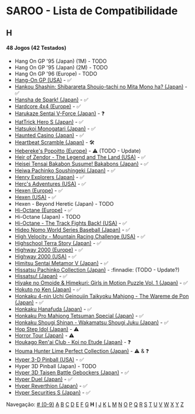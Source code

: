 # SAROO - Lista de Compatibilidade

## H

#### 48 Jogos (42 Testados)

- Hang On GP '95 (Japan) (1M) - TODO
- Hang On GP '95 (Japan) (2M) - TODO
- Hang On GP '96 (Europe) - TODO
- [Hang-On GP (USA)](../../../Regions/Retails/USA/MK-81202/01/README.md) - :white_check_mark:
- [Hankou Shashin: Shibarareta Shoujo-tachi no Mita Mono ha? (Japan)](../../../Regions/Retails/Japan/T-15008G/01/README.md) - :white_check_mark:
- [Hansha de Spark! (Japan)](../../../Regions/Retails/Japan/T-20902G/01/README.md) - :white_check_mark:
- [Hardcore 4x4 (Europe)](../../../Regions/Retails/Europe/T-12303H/01/README.md) - :white_check_mark:
- [Harukaze Sentai V-Force (Japan)](../../../Regions/Retails/Japan/T-19904G/01/README.md) - :question:
- [HatTrick Hero S (Japan)](../../../Regions/Retails/Japan/T-1102G/01/README.md) - :white_check_mark:
- [Hatsukoi Monogatari (Japan)](../../../Regions/Retails/Japan/T-33004G/01/README.md) - :white_check_mark:
- [Haunted Casino (Japan)](../../../Regions/Retails/Japan/T-21902G/01/README.md) - :white_check_mark:
- [Heartbeat Scramble (Japan)](../../../Regions/Retails/Japan/T-15014G/01/README.md) - :hammer_and_wrench:
- [Hebereke's Popoitto (Europe)](../../../Regions/Retails/Europe/T-1502H/01/README.md) - :warning: (TODO - Update)
- [Heir of Zendor - The Legend and The Land (USA)](../../../Regions/Retails/USA/T-7605H/01/README.md) - :white_check_mark:
- [Heisei Tensai Bakabon Susume! Bakabons (Japan)](../../../Regions/Retails/Japan/T-17001G/01/README.md) - :white_check_mark:
- [Heiwa Pachinko Soushingeki (Japan)](../../../Regions/Retails/Japan/T-18702G/01/README.md) - :white_check_mark:
- [Henry Explorers (Japan)](../../../Regions/Retails/Japan/T-9518G/01/README.md) - :white_check_mark:
- [Herc's Adventures (USA)](../../../Regions/Retails/USA/T-23001H/01/README.md) - :white_check_mark:
- [Hexen (Europe)](../../../Regions/Retails/Europe/T-25405H50/01/README.md) - :white_check_mark:
- [Hexen (USA)](../../../Regions/Retails/USA/T-25406H/01/README.md) - :white_check_mark:
- Hexen - Beyond Heretic (Japan) - TODO
- [Hi-Octane (Europe)](../../../Regions/Retails/Europe/T-5002H/01/README.md) - :white_check_mark:
- Hi-Octane (Japan) - TODO
- [Hi-Octane - The Track Fights Back! (USA)](../../../Regions/Retails/USA/T-5002H/01/README.md) - :white_check_mark:
- [Hideo Nomo World Series Baseball (Japan)](../../../Regions/Retails/Japan/GS-9061/01/README.md) - :white_check_mark:
- [High Velocity - Mountain Racing Challenge (USA)](../../../Regions/Retails/USA/T-14402H/01/README.md) - :white_check_mark:
- [Highschool Terra Story (Japan)](../../../Regions/Retails/Japan/T-19715G/01/README.md) - :white_check_mark:
- [Highway 2000 (Europe)](../../../Regions/Retails/Europe/T-6012H-50/01/README.md) - :white_check_mark:
- [Highway 2000 (USA)](../../../Regions/Retails/USA/T-31101H/01/README.md) - :white_check_mark:
- [Himitsu Sentai Metamor V (Japan)](../../../Regions/Retails/Japan/T-29005G/01/README.md) - :white_check_mark:
- [Hissatsu Pachinko Collection (Japan)](../../../Regions/Retails/Japan/T-1503G/01/README.md) - :finnadie: (TODO - Update?)
- [Hissatsu! (Japan)](../../../Regions/Retails/Japan/T-23402G/01/README.md) - :white_check_mark:
- [Hiyake no Omoide & Himekuri: Girls in Motion Puzzle Vol. 1 (Japan)](../../../Regions/Retails/Japan/T-21002G/01/README.md) - :white_check_mark:
- [Hokuto no Ken (Japan)](../../../Regions/Retails/Japan/T-20601G/01/README.md) - :white_check_mark:
- [Honkaku 4-nin Uchi Geinoujin Taikyoku Mahjong - The Wareme de Pon (Japan)](../../../Regions/Retails/Japan/T-3001G/01/README.md) - :white_check_mark:
- [Honkaku Hanafuda (Japan)](../../../Regions/Retails/Japan/T-16611G/01/README.md) - :white_check_mark:
- [Honkaku Pro Mahjong Tetsuman Special (Japan)](../../../Regions/Retails/Japan/T-18709G/01/README.md) - :white_check_mark:
- [Honkaku Shougi Shinan - Wakamatsu Shougi Juku (Japan)](../../../Regions/Retails/Japan/T-4402G/01/README.md) - :white_check_mark:
- [Hop Step Idol (Japan)](../../../Regions/Retails/Japan/T-20507G/01/README.md) - :warning:
- [Horror Tour (Japan)](../../../Regions/Retails/Japan/T-24301G/01/README.md) - :warning:
- [Houkago Ren'ai Club - Koi no Etude (Japan)](../../../Regions/Retails/Japan/T-19714G/01/README.md) - :question:
- [Houma Hunter Lime Perfect Collection (Japan)](../../../Regions/Retails/Japan/T-2001G/01/README.md) - :warning: & :question:
- [Hyper 3-D Pinball (USA)](../../../Regions/Retails/USA/T-7015H/01/README.md) - :white_check_mark:
- Hyper 3D Pinball (Japan) - TODO
- [Hyper 3D Taisen Battle Gebockers (Japan)](../../../Regions/Retails/Japan/T-5303G/01/README.md) - :white_check_mark:
- [Hyper Duel (Japan)](../../../Regions/Retails/Japan/T-1809G/01/README.md) - :white_check_mark:
- [Hyper Reverthion (Japan)](../../../Regions/Retails/Japan/T-1803G/01/README.md) - :white_check_mark:
- [Hyper Securities S (Japan)](../../../Regions/Retails/Japan/T-9105G/01/README.md) - :white_check_mark:

Navegação:
[# (0-9)](./09.md) [A](./A.md) [B](./B.md) [C](./C.md) [D](./D.md) [E](./E.md) [F](./F.md) [G](./G.md) **H** [I](./I.md) [J](./J.md) [K](./K.md) [L](./L.md) [M](./M.md) [N](./N.md) [O](./O.md) [P](./P.md) [Q](./Q.md) [R](./R.md) [S](./S.md) [T](./T.md) [U](./U.md) [V](./V.md) [W](./W.md) [X](./X.md) [Y](./Y.md) [Z](./Z.md)
